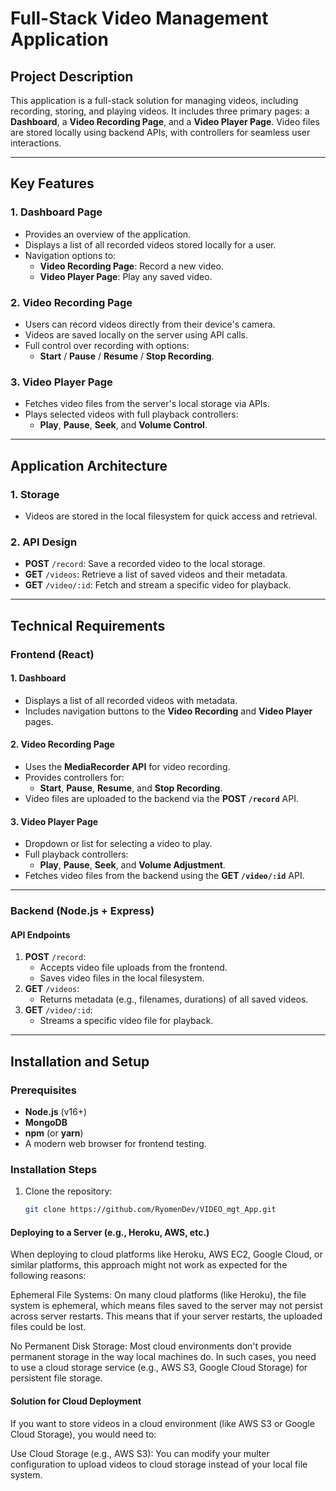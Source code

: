 # Full-Stack Video Management Application

## Project Description

This application is a full-stack solution for managing videos, including recording, storing, and playing videos. It includes three primary pages: a **Dashboard**, a **Video Recording Page**, and a **Video Player Page**. Video files are stored locally using backend APIs, with controllers for seamless user interactions.

---

## Key Features

### 1. Dashboard Page

- Provides an overview of the application.
- Displays a list of all recorded videos stored locally for a user.
- Navigation options to:
  - **Video Recording Page**: Record a new video.
  - **Video Player Page**: Play any saved video.

### 2. Video Recording Page

- Users can record videos directly from their device's camera.
- Videos are saved locally on the server using API calls.
- Full control over recording with options:
  - **Start** / **Pause** / **Resume** / **Stop Recording**.

### 3. Video Player Page

- Fetches video files from the server's local storage via APIs.
- Plays selected videos with full playback controllers:
  - **Play**, **Pause**, **Seek**, and **Volume Control**.

---

## Application Architecture

### 1. Storage

- Videos are stored in the local filesystem for quick access and retrieval.

### 2. API Design

- **POST** `/record`: Save a recorded video to the local storage.
- **GET** `/videos`: Retrieve a list of saved videos and their metadata.
- **GET** `/video/:id`: Fetch and stream a specific video for playback.

---

## Technical Requirements

### Frontend (React)

#### 1. Dashboard

- Displays a list of all recorded videos with metadata.
- Includes navigation buttons to the **Video Recording** and **Video Player** pages.

#### 2. Video Recording Page

- Uses the **MediaRecorder API** for video recording.
- Provides controllers for:
  - **Start**, **Pause**, **Resume**, and **Stop Recording**.
- Video files are uploaded to the backend via the **POST `/record`** API.

#### 3. Video Player Page

- Dropdown or list for selecting a video to play.
- Full playback controllers:
  - **Play**, **Pause**, **Seek**, and **Volume Adjustment**.
- Fetches video files from the backend using the **GET `/video/:id`** API.

---

### Backend (Node.js + Express)

#### API Endpoints

1. **POST** `/record`:
   - Accepts video file uploads from the frontend.
   - Saves video files in the local filesystem.
2. **GET** `/videos`:
   - Returns metadata (e.g., filenames, durations) of all saved videos.
3. **GET** `/video/:id`:
   - Streams a specific video file for playback.

---

## Installation and Setup

### Prerequisites

- **Node.js** (v16+)
- **MongoDB**
- **npm** (or **yarn**)
- A modern web browser for frontend testing.

### Installation Steps

1. Clone the repository:
   ```bash
   git clone https://github.com/RyomenDev/VIDEO_mgt_App.git
   ```

#### Deploying to a Server (e.g., Heroku, AWS, etc.)

When deploying to cloud platforms like Heroku, AWS EC2, Google Cloud, or similar platforms, this approach might not work as expected for the following reasons:

Ephemeral File Systems: On many cloud platforms (like Heroku), the file system is ephemeral, which means files saved to the server may not persist across server restarts. This means that if your server restarts, the uploaded files could be lost.

No Permanent Disk Storage: Most cloud environments don't provide permanent storage in the way local machines do. In such cases, you need to use a cloud storage service (e.g., AWS S3, Google Cloud Storage) for persistent file storage.

#### Solution for Cloud Deployment

If you want to store videos in a cloud environment (like AWS S3 or Google Cloud Storage), you would need to:

Use Cloud Storage (e.g., AWS S3): You can modify your multer configuration to upload videos to cloud storage instead of your local file system.
